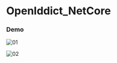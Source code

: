 # OpenIddict_NetCore

### Demo 

![01](/wwwroot/Retrieve_access_token.JPG)

![02](/wwwroot/Authenticated_with_token.JPG)